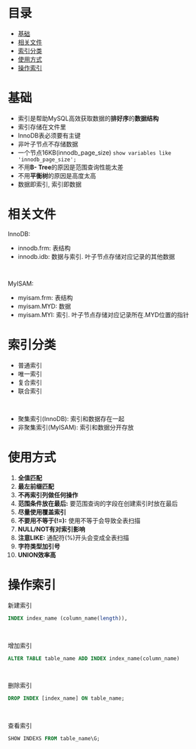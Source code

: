# 目录
- [基础](#基础)
- [相关文件](#相关文件)
- [索引分类](#索引分类)
- [使用方式](#使用方式)
- [操作索引](#操作索引)



<!-- = = = = = = = = = = = = = = = = = = = = = = = = = = = = = = = = = = = = = = = = = = = = = = = = = = = = = = = = = = = = -->
<!-- = = = = = = = = = = = = = = = = = = = = = = = = = = = = = = = = = = = = = = = = = = = = = = = = = = = = = = = = = = = = -->



# 基础
* 索引是帮助MySQL高效获取数据的**排好序**的**数据结构**
* 索引存储在文件里
* InnoDB表必须要有主键
* 非叶子节点不存储数据
* 一个节点16KB(innodb_page_size) `show variables like 'innodb_page_size';`
* 不用**B- Tree**的原因是范围查询性能太差
* 不用**平衡树**的原因是高度太高
* 数据即索引, 索引即数据



<!-- = = = = = = = = = = = = = = = = = = = = = = = = = = = = = = = = = = = = = = = = = = = = = = = = = = = = = = = = = = = = -->
<!-- = = = = = = = = = = = = = = = = = = = = = = = = = = = = = = = = = = = = = = = = = = = = = = = = = = = = = = = = = = = = -->



# 相关文件
InnoDB:  
* innodb.frm: 表结构
* innodb.idb: 数据与索引. 叶子节点存储对应记录的其他数据

<br>

MyISAM:  
* myisam.frm: 表结构 
* myisam.MYD: 数据
* myisam.MYI: 索引. 叶子节点存储对应记录所在.MYD位置的指针



<!-- = = = = = = = = = = = = = = = = = = = = = = = = = = = = = = = = = = = = = = = = = = = = = = = = = = = = = = = = = = = = -->
<!-- = = = = = = = = = = = = = = = = = = = = = = = = = = = = = = = = = = = = = = = = = = = = = = = = = = = = = = = = = = = = -->



# 索引分类
* 普通索引
* 唯一索引
* 复合索引
* 联合索引

<br>

* 聚集索引(InnoDB): 索引和数据存在一起
* 非聚集索引(MyISAM): 索引和数据分开存放



<!-- = = = = = = = = = = = = = = = = = = = = = = = = = = = = = = = = = = = = = = = = = = = = = = = = = = = = = = = = = = = = -->
<!-- = = = = = = = = = = = = = = = = = = = = = = = = = = = = = = = = = = = = = = = = = = = = = = = = = = = = = = = = = = = = -->



# 使用方式
1. **全值匹配**
2. **最左前缀匹配**
3. **不再索引列做任何操作**
4. **范围条件放在最后:** 要范围查询的字段在创建索引时放在最后
5. **尽量使用覆盖索引**
6. **不要用不等于(!=):** 使用不等于会导致全表扫描
7. **NULL/NOT有对索引影响**
8. **注意LIKE:** 通配符(%)开头会变成全表扫描
9. **字符类型加引号**
10. **UNION效率高**



<!-- = = = = = = = = = = = = = = = = = = = = = = = = = = = = = = = = = = = = = = = = = = = = = = = = = = = = = = = = = = = = -->
<!-- = = = = = = = = = = = = = = = = = = = = = = = = = = = = = = = = = = = = = = = = = = = = = = = = = = = = = = = = = = = = -->



# 操作索引
新建索引  
```sql
INDEX index_name (column_name(length)),
```

<br>

增加索引  
```sql
ALTER TABLE table_name ADD INDEX index_name(column_name)
```

<br>

删除索引  
```sql
DROP INDEX [index_name] ON table_name;
```

<br>

查看索引  
```sql
SHOW INDEXS FROM table_name\G;
```
